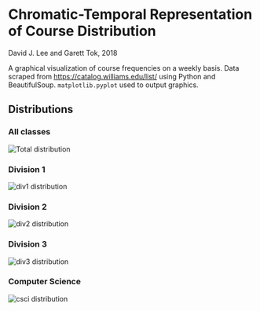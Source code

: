# Chromatic-Temporal Representation of Course Distribution
David J. Lee and Garett Tok, 2018

A graphical visualization of course frequencies on a weekly basis.
Data scraped from https://catalog.williams.edu/list/ using Python and BeautifulSoup.
`matplotlib.pyplot` used to output graphics. 

## Distributions
### All classes
![Total distribution](https://raw.githubusercontent.com/deejayessel/coursething/master/imgs/all.png)
### Division 1
![div1 distribution](https://raw.githubusercontent.com/deejayessel/coursething/master/imgs/div1.png)
### Division 2
![div2 distribution](https://raw.githubusercontent.com/deejayessel/coursething/master/imgs/div2.png)
### Division 3
![div3 distribution](https://raw.githubusercontent.com/deejayessel/coursething/master/imgs/div3.png)
### Computer Science
![csci distribution](https://raw.githubusercontent.com/deejayessel/coursething/master/imgs/csci.png)
